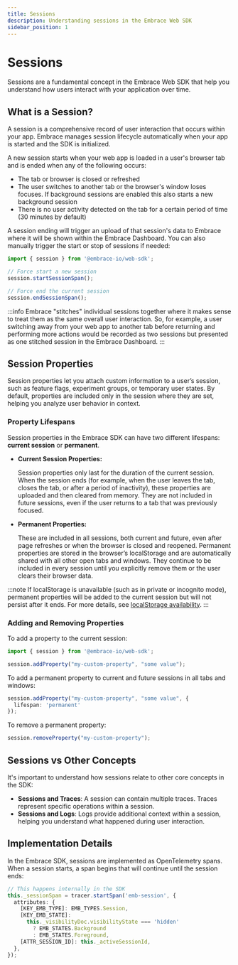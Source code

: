 ```yaml
---
title: Sessions
description: Understanding sessions in the Embrace Web SDK
sidebar_position: 1
---
```


# Sessions

Sessions are a fundamental concept in the Embrace Web SDK that help you understand how users interact with your
application over time.

## What is a Session?

A session is a comprehensive record of user interaction that occurs within your app. Embrace manages session lifecycle
automatically when your app is started and the SDK is initialized.

A new session starts when your web app is loaded in a user's browser tab and is ended when any of the following occurs:
- The tab or browser is closed or refreshed
- The user switches to another tab or the browser's window loses focuses. If background sessions are enabled this also
starts a new background session
- There is no user activity detected on the tab for a certain period of time (30 minutes by default)

A session ending will trigger an upload of that session's data to Embrace where it will be shown within the Embrace
Dashboard. You can also manually trigger the start or stop of sessions if needed:

```typescript
import { session } from '@embrace-io/web-sdk';

// Force start a new session
session.startSessionSpan();

// Force end the current session
session.endSessionSpan();
```

:::info
Embrace "stitches" individual sessions together where it makes sense to treat them as the same overall
user interaction. So, for example, a user switching away from your web app to another tab before returning and performing
more actions would be recorded as two sessions but presented as one stitched session in the Embrace Dashboard.
:::

## Session Properties

Session properties let you attach custom information to a user’s session, such as feature flags, experiment groups, or temporary user states. By default, properties are included only in the session where they are set, helping you analyze user behavior in context.

### Property Lifespans

Session properties in the Embrace SDK can have two different lifespans: **current session** or **permanent**.

- **Current Session Properties:**

  Session properties only last for the duration of the current session. When the session ends (for example, when the user leaves the tab, closes the tab, or after a period of inactivity), these properties are uploaded and then cleared from memory. They are not included in future sessions, even if the user returns to a tab that was previously focused.

- **Permanent Properties:**

  These are included in all sessions, both current and future, even after page refreshes or when the browser is closed and reopened. Permanent properties are stored in the browser’s localStorage and are automatically shared with all other open tabs and windows. They continue to be included in every session until you explicitly remove them or the user clears their browser data.

:::note
If localStorage is unavailable (such as in private or incognito mode), permanent properties will be added to the current session but will not persist after it ends. For more details, see [localStorage availability](https://developer.mozilla.org/en-US/docs/Web/API/Web_Storage_API/Using_the_Web_Storage_API#testing_for_availability).
:::

### Adding and Removing Properties

To add a property to the current session:
```typescript
import { session } from '@embrace-io/web-sdk';

session.addProperty("my-custom-property", "some value");
```

To add a permanent property to current and future sessions in all tabs and windows:
```typescript
session.addProperty("my-custom-property", "some value", {
  lifespan: 'permanent'
});
```

To remove a permanent property:
```typescript
session.removeProperty("my-custom-property");
```

## Sessions vs Other Concepts

It's important to understand how sessions relate to other core concepts in the SDK:

- **Sessions and Traces**: A session can contain multiple traces. Traces represent specific operations within a session.
- **Sessions and Logs**: Logs provide additional context within a session, helping you understand what happened during user interaction.

## Implementation Details

In the Embrace SDK, sessions are implemented as OpenTelemetry spans. When a session starts, a span begins that will
continue until the session ends:

```typescript
// This happens internally in the SDK
this._sessionSpan = tracer.startSpan('emb-session', {
  attributes: {
    [KEY_EMB_TYPE]: EMB_TYPES.Session,
    [KEY_EMB_STATE]:
      this._visibilityDoc.visibilityState === 'hidden'
        ? EMB_STATES.Background
        : EMB_STATES.Foreground,
    [ATTR_SESSION_ID]: this._activeSessionId,
  },
});
```
